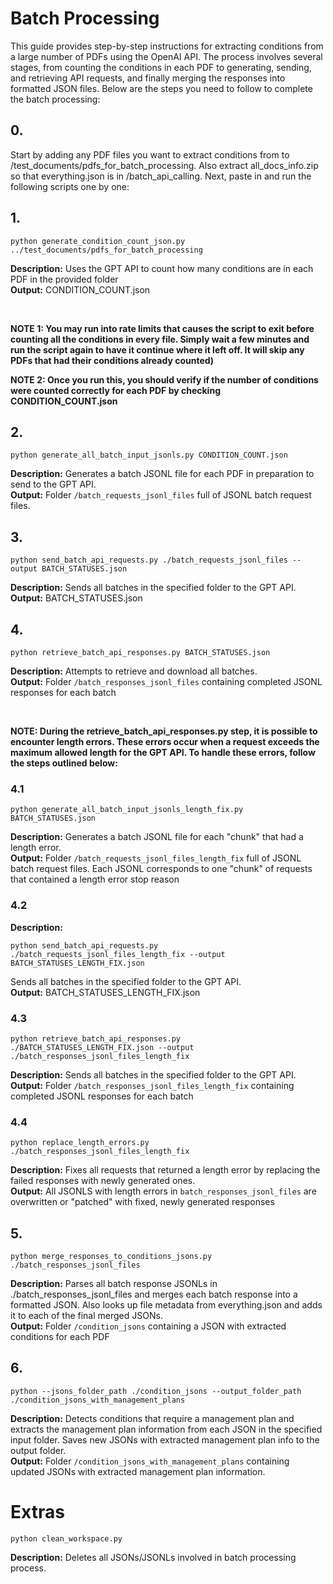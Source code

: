# Batch Processing
This guide provides step-by-step instructions for extracting conditions from a large number of PDFs using the OpenAI API. The process involves several stages, from counting the conditions in each PDF to generating, sending, and retrieving API requests, and finally merging the responses into formatted JSON files. Below are the steps you need to follow to complete the batch processing:

## 0.
Start by adding any PDF files you want to extract conditions from to /test_documents/pdfs_for_batch_processing. Also extract all_docs_info.zip so that everything.json is in /batch_api_calling. Next, paste in and run the following scripts one by one:

## 1.
```
python generate_condition_count_json.py ../test_documents/pdfs_for_batch_processing
```
**Description:**
Uses the GPT API to count how many conditions are in each PDF in the provided folder<br>
**Output:**
CONDITION_COUNT.json

<br>

**NOTE 1: You may run into rate limits that causes the script to exit before counting all the conditions in every file. Simply wait a few minutes and run the script again to have it continue where it left off. It will skip any PDFs that had their conditions already counted)**

**NOTE 2: Once you run this, you should verify if the number of conditions were counted correctly for each PDF by checking CONDITION_COUNT.json**

## 2.
```
python generate_all_batch_input_jsonls.py CONDITION_COUNT.json
```
**Description:**
Generates a batch JSONL file for each PDF in preparation to send to the GPT API.<br>
**Output:**
Folder `/batch_requests_jsonl_files` full of JSONL batch request files.

## 3.
```
python send_batch_api_requests.py ./batch_requests_jsonl_files --output BATCH_STATUSES.json
```
**Description:**
Sends all batches in the specified folder to the GPT API.<br>
**Output:**
BATCH_STATUSES.json

## 4.
```
python retrieve_batch_api_responses.py BATCH_STATUSES.json
```
**Description:**
Attempts to retrieve and download all batches.<br>
**Output:**
Folder `/batch_responses_jsonl_files` containing completed JSONL responses for each batch

<br>

**NOTE: During the retrieve_batch_api_responses.py step, it is possible to encounter length errors. These errors occur when a request exceeds the maximum allowed length for the GPT API. To handle these errors, follow the steps outlined below:**

### 4.1
```
python generate_all_batch_input_jsonls_length_fix.py BATCH_STATUSES.json
```
**Description:**
Generates a batch JSONL file for each "chunk" that had a length error.<br>
**Output:**
Folder `/batch_requests_jsonl_files_length_fix` full of JSONL batch request files. Each JSONL corresponds to one "chunk" of requests that contained a length error stop reason

### 4.2
**Description:**
```
python send_batch_api_requests.py ./batch_requests_jsonl_files_length_fix --output BATCH_STATUSES_LENGTH_FIX.json
```
Sends all batches in the specified folder to the GPT API.<br>
**Output:**
BATCH_STATUSES_LENGTH_FIX.json

### 4.3
```
python retrieve_batch_api_responses.py ./BATCH_STATUSES_LENGTH_FIX.json --output ./batch_responses_jsonl_files_length_fix
```
**Description:**
Sends all batches in the specified folder to the GPT API.<br>
**Output:**
Folder `/batch_responses_jsonl_files_length_fix` containing completed JSONL responses for each batch

### 4.4
```
python replace_length_errors.py ./batch_responses_jsonl_files_length_fix
```
**Description:**
Fixes all requests that returned a length error by replacing the failed responses with newly generated ones.<br>
**Output:**
All JSONLS with length errors in `batch_responses_jsonl_files` are overwritten or "patched" with fixed, newly generated responses

## 5.
```
python merge_responses_to_conditions_jsons.py ./batch_responses_jsonl_files
```
**Description:**
Parses all batch response JSONLs in ./batch_responses_jsonl_files and merges each batch response into a formatted JSON. Also looks up file metadata from everything.json and adds it to each of the final merged JSONs.<br>
**Output:**
Folder `/condition_jsons` containing a JSON with extracted conditions for each PDF

## 6.
```
python --jsons_folder_path ./condition_jsons --output_folder_path ./condition_jsons_with_management_plans
```

**Description:**
Detects conditions that require a management plan and extracts the management plan information from each JSON in the specified input folder. Saves new JSONs with extracted management plan info to the output folder.<br>
**Output:**
Folder `/condition_jsons_with_management_plans` containing updated JSONs with extracted management plan information.

# Extras
```
python clean_workspace.py
```
**Description:**
Deletes all JSONs/JSONLs involved in batch processing process.

